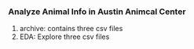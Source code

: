 ### Analyze Animal Info in Austin Animcal Center
1. archive: contains three csv files
2. EDA: Explore three csv files
